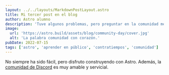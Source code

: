 ```yaml
---
layout: ../../layouts/MarkdownPostLayout.astro
title: Mi tercer post en el blog
author: Astro alumno
description: 'Tuve algunos problemas, pero preguntar en la comunidad me ayudó mucho.'
image:
  url: 'https://astro.build/assets/blog/community-day/cover.jpg'
  alt: 'La palabra comunidad con corazón.'
pubDate: 2022-07-15
tags: ['astro', 'aprender en público', 'contratiempos', 'comunidad']
---
```


No siempre ha sido fácil, pero disfruto construyendo con Astro. Además, la [comunidad de Discord](https://astro.build/chat) es muy amable y servicial.
